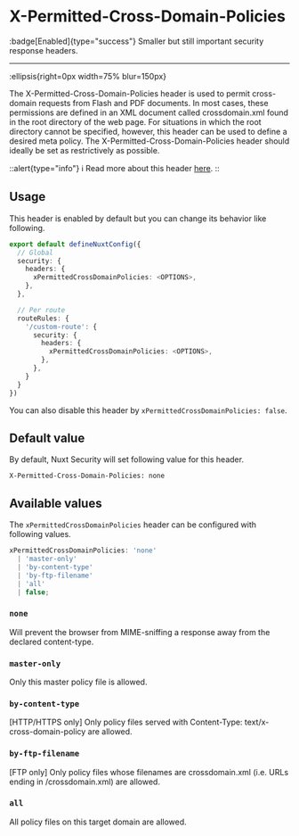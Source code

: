 # X-Permitted-Cross-Domain-Policies

:badge[Enabled]{type="success"} Smaller but still important security response headers.

---

:ellipsis{right=0px width=75% blur=150px}

The X-Permitted-Cross-Domain-Policies header is used to permit cross-domain requests from Flash and PDF documents. In most cases, these permissions are defined in an XML document called crossdomain.xml found in the root directory of the web page. For situations in which the root directory cannot be specified, however, this header can be used to define a desired meta policy. The X-Permitted-Cross-Domain-Policies header should ideally be set as restrictively as possible.

::alert{type="info"}
ℹ Read more about this header [here](https://www.scip.ch/en/?labs.20180308#:~:text=The%20X%2DPermitted%2DCross%2D,documents%20for%20cross%2Ddomain%20requests.&text=The%20Public%2DKey%2DPins%20header,complexity%20and%20dwindling%20browser%20support.).
::

## Usage

This header is enabled by default but you can change its behavior like following.

```ts
export default defineNuxtConfig({
  // Global
  security: {
    headers: {
      xPermittedCrossDomainPolicies: <OPTIONS>,
    },
  },

  // Per route
  routeRules: {
    '/custom-route': {
      security: {
        headers: {
          xPermittedCrossDomainPolicies: <OPTIONS>,
        },
      },
    }
  }
})
```

You can also disable this header by `xPermittedCrossDomainPolicies: false`.

## Default value

By default, Nuxt Security will set following value for this header.

```http
X-Permitted-Cross-Domain-Policies: none
```

## Available values

The `xPermittedCrossDomainPolicies` header can be configured with following values.

```ts
xPermittedCrossDomainPolicies: 'none'
  | 'master-only'
  | 'by-content-type'
  | 'by-ftp-filename'
  | 'all'
  | false;
```

### `none`

Will prevent the browser from MIME-sniffing a response away from the declared content-type.

### `master-only`

Only this master policy file is allowed.

### `by-content-type`

[HTTP/HTTPS only] Only policy files served with Content-Type: text/x-cross-domain-policy are allowed.

### `by-ftp-filename`

[FTP only] Only policy files whose filenames are crossdomain.xml (i.e. URLs ending in /crossdomain.xml) are allowed.

### `all`

All policy files on this target domain are allowed.
